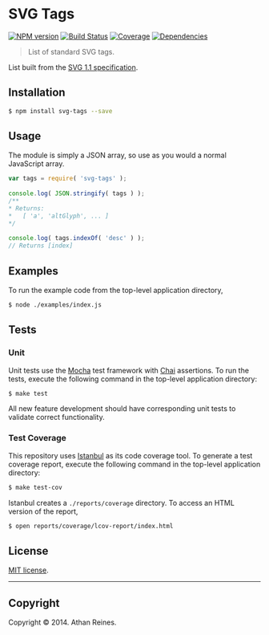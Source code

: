 SVG Tags  
========  
[![NPM version][npm-image]][npm-url] [![Build Status][travis-image]][travis-url] [![Coverage][coveralls-image]][coveralls-url] [![Dependencies][dependencies-image]][dependencies-url]  
  
> List of standard SVG tags.  
  
List built from the [SVG 1.1 specification](http://www.w3.org/TR/SVG/eltindex.html).  
  
  
## Installation  
  
``` bash  
$ npm install svg-tags --save  
```  
  
  
## Usage  
  
The module is simply a JSON array, so use as you would a normal JavaScript array.  
  
``` javascript  
var tags = require( 'svg-tags' );  
  
console.log( JSON.stringify( tags ) );  
/**  
* Returns:  
*	[ 'a', 'altGlyph', ... ]  
*/  
  
console.log( tags.indexOf( 'desc' ) );  
// Returns [index]  
```  
  
## Examples  
  
To run the example code from the top-level application directory,  
  
``` bash  
$ node ./examples/index.js  
```  
  
  
## Tests  
  
### Unit  
  
Unit tests use the [Mocha](http://visionmedia.github.io/mocha) test framework with [Chai](http://chaijs.com) assertions. To run the tests, execute the following command in the top-level application directory:  
  
``` bash  
$ make test  
```  
  
All new feature development should have corresponding unit tests to validate correct functionality.  
  
  
### Test Coverage  
  
This repository uses [Istanbul](https://github.com/gotwarlost/istanbul) as its code coverage tool. To generate a test coverage report, execute the following command in the top-level application directory:  
  
``` bash  
$ make test-cov  
```  
  
Istanbul creates a `./reports/coverage` directory. To access an HTML version of the report,  
  
``` bash  
$ open reports/coverage/lcov-report/index.html  
```  
  
  
## License  
  
[MIT license](http://opensource.org/licenses/MIT).   
  
  
---  
## Copyright  
  
Copyright &copy; 2014. Athan Reines.  
  
  
  
[npm-image]: http://img.shields.io/npm/v/svg-tags.svg  
[npm-url]: https://npmjs.org/package/svg-tags  
  
[travis-image]: http://img.shields.io/travis/element-io/svg-tags/master.svg  
[travis-url]: https://travis-ci.org/element-io/svg-tags  
  
[coveralls-image]: https://img.shields.io/coveralls/element-io/svg-tags/master.svg  
[coveralls-url]: https://coveralls.io/r/element-io/svg-tags?branch=master  
  
[dependencies-image]: http://img.shields.io/david/element-io/svg-tags.svg  
[dependencies-url]: https://david-dm.org/element-io/svg-tags  
  
[dev-dependencies-image]: http://img.shields.io/david/dev/element-io/svg-tags.svg  
[dev-dependencies-url]: https://david-dm.org/dev/element-io/svg-tags  
  
[github-issues-image]: http://img.shields.io/github/issues/element-io/svg-tags.svg  
[github-issues-url]: https://github.com/element-io/svg-tags/issues